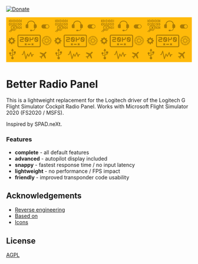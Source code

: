 [![Donate](https://img.shields.io/static/v1?label=enjoying%20the%20project?%20&style=for-the-badge&message=DONATE&logo=paypal&labelColor=darkorange&color=blue)](https://www.paypal.com/paypalme/tomlangwaldt)

![Logo](.img/banner.png)


# Better Radio Panel

This is a lightweight replacement for the Logitech driver of the Logitech G Flight Simulator Cockpit Radio Panel.
Works with Microsoft Flight Simulator 2020 (FS2020 / MSFS).

Inspired by SPAD.neXt.

### Features
* **complete** - all default features
* **advanced** - autopilot display included
* **snappy** - fastest response time / no input latency
* **lightweight** - no performance / FPS impact
* **friendly** - improved transponder code usability

## Acknowledgements

 - [Reverse engineering](https://github.com/bjanders/fpanels)
 - [Based on](https://github.com/daibach142/SaitekRadio)
 - [Icons](flaticon.com/)


## License

[AGPL](https://www.gnu.org/licenses/agpl-3.0.en.html)
